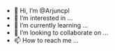 - 👋 Hi, I’m @Arjuncpl
- 👀 I’m interested in ...
- 🌱 I’m currently learning ...
- 💞️ I’m looking to collaborate on ...
- 📫 How to reach me ...

<!---
Arjuncpl/Arjuncpl is a ✨ special ✨ repository because its `README.md` (this file) appears on your GitHub profile.
You can click the Preview link to take a look at your changes.
--->
